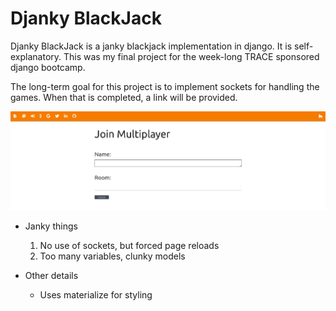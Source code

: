 # Djanky BlackJack
Djanky BlackJack is a janky blackjack implementation in django. It is 
self-explanatory. This was my final project for the week-long 
TRACE sponsored django bootcamp.

The long-term goal for this project is to implement sockets for handling the 
games. When that is completed, a link will be provided. 

![join mulitplayer](pics/mult.png)

* Janky things
  1. No use of sockets, but forced page reloads
  2. Too many variables, clunky models
  
* Other details
  * Uses materialize for styling
